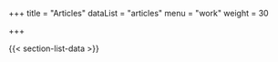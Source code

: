 +++
title = "Articles"
dataList = "articles"
menu = "work"
weight = 30

+++

{{< section-list-data >}}
